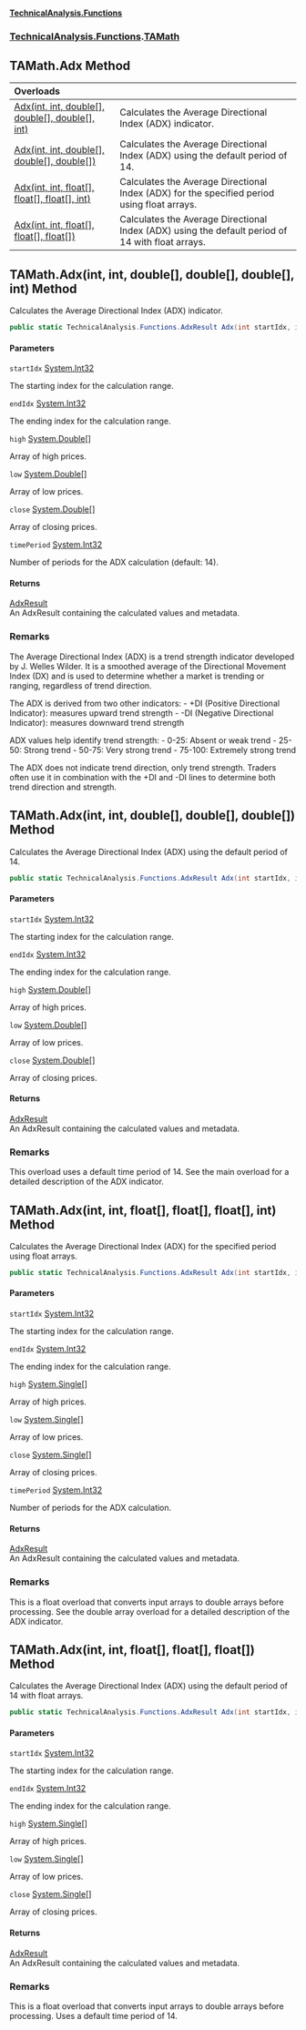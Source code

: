 #### [TechnicalAnalysis\.Functions](Atypical.TechnicalAnalysis.Functions.md 'Atypical\.TechnicalAnalysis\.Functions')
### [TechnicalAnalysis\.Functions](Atypical.TechnicalAnalysis.Functions.md#TechnicalAnalysis.Functions 'TechnicalAnalysis\.Functions').[TAMath](TAMath.md 'TechnicalAnalysis\.Functions\.TAMath')

## TAMath\.Adx Method

| Overloads | |
| :--- | :--- |
| [Adx\(int, int, double\[\], double\[\], double\[\], int\)](TAMath.Adx.md#TechnicalAnalysis.Functions.TAMath.Adx(int,int,double[],double[],double[],int) 'TechnicalAnalysis\.Functions\.TAMath\.Adx\(int, int, double\[\], double\[\], double\[\], int\)') | Calculates the Average Directional Index \(ADX\) indicator\. |
| [Adx\(int, int, double\[\], double\[\], double\[\]\)](TAMath.Adx.md#TechnicalAnalysis.Functions.TAMath.Adx(int,int,double[],double[],double[]) 'TechnicalAnalysis\.Functions\.TAMath\.Adx\(int, int, double\[\], double\[\], double\[\]\)') | Calculates the Average Directional Index \(ADX\) using the default period of 14\. |
| [Adx\(int, int, float\[\], float\[\], float\[\], int\)](TAMath.Adx.md#TechnicalAnalysis.Functions.TAMath.Adx(int,int,float[],float[],float[],int) 'TechnicalAnalysis\.Functions\.TAMath\.Adx\(int, int, float\[\], float\[\], float\[\], int\)') | Calculates the Average Directional Index \(ADX\) for the specified period using float arrays\. |
| [Adx\(int, int, float\[\], float\[\], float\[\]\)](TAMath.Adx.md#TechnicalAnalysis.Functions.TAMath.Adx(int,int,float[],float[],float[]) 'TechnicalAnalysis\.Functions\.TAMath\.Adx\(int, int, float\[\], float\[\], float\[\]\)') | Calculates the Average Directional Index \(ADX\) using the default period of 14 with float arrays\. |

<a name='TechnicalAnalysis.Functions.TAMath.Adx(int,int,double[],double[],double[],int)'></a>

## TAMath\.Adx\(int, int, double\[\], double\[\], double\[\], int\) Method

Calculates the Average Directional Index \(ADX\) indicator\.

```csharp
public static TechnicalAnalysis.Functions.AdxResult Adx(int startIdx, int endIdx, double[] high, double[] low, double[] close, int timePeriod);
```
#### Parameters

<a name='TechnicalAnalysis.Functions.TAMath.Adx(int,int,double[],double[],double[],int).startIdx'></a>

`startIdx` [System\.Int32](https://docs.microsoft.com/en-us/dotnet/api/System.Int32 'System\.Int32')

The starting index for the calculation range\.

<a name='TechnicalAnalysis.Functions.TAMath.Adx(int,int,double[],double[],double[],int).endIdx'></a>

`endIdx` [System\.Int32](https://docs.microsoft.com/en-us/dotnet/api/System.Int32 'System\.Int32')

The ending index for the calculation range\.

<a name='TechnicalAnalysis.Functions.TAMath.Adx(int,int,double[],double[],double[],int).high'></a>

`high` [System\.Double](https://docs.microsoft.com/en-us/dotnet/api/System.Double 'System\.Double')[\[\]](https://docs.microsoft.com/en-us/dotnet/api/System.Array 'System\.Array')

Array of high prices\.

<a name='TechnicalAnalysis.Functions.TAMath.Adx(int,int,double[],double[],double[],int).low'></a>

`low` [System\.Double](https://docs.microsoft.com/en-us/dotnet/api/System.Double 'System\.Double')[\[\]](https://docs.microsoft.com/en-us/dotnet/api/System.Array 'System\.Array')

Array of low prices\.

<a name='TechnicalAnalysis.Functions.TAMath.Adx(int,int,double[],double[],double[],int).close'></a>

`close` [System\.Double](https://docs.microsoft.com/en-us/dotnet/api/System.Double 'System\.Double')[\[\]](https://docs.microsoft.com/en-us/dotnet/api/System.Array 'System\.Array')

Array of closing prices\.

<a name='TechnicalAnalysis.Functions.TAMath.Adx(int,int,double[],double[],double[],int).timePeriod'></a>

`timePeriod` [System\.Int32](https://docs.microsoft.com/en-us/dotnet/api/System.Int32 'System\.Int32')

Number of periods for the ADX calculation \(default: 14\)\.

#### Returns
[AdxResult](AdxResult.md 'TechnicalAnalysis\.Functions\.AdxResult')  
An AdxResult containing the calculated values and metadata\.

### Remarks
The Average Directional Index \(ADX\) is a trend strength indicator developed by J\. Welles Wilder\.
It is a smoothed average of the Directional Movement Index \(DX\) and is used to determine whether 
a market is trending or ranging, regardless of trend direction\.

The ADX is derived from two other indicators:
\- \+DI \(Positive Directional Indicator\): measures upward trend strength
\- \-DI \(Negative Directional Indicator\): measures downward trend strength

ADX values help identify trend strength:
\- 0\-25: Absent or weak trend
\- 25\-50: Strong trend
\- 50\-75: Very strong trend
\- 75\-100: Extremely strong trend

The ADX does not indicate trend direction, only trend strength\. Traders often use it in combination 
with the \+DI and \-DI lines to determine both trend direction and strength\.

<a name='TechnicalAnalysis.Functions.TAMath.Adx(int,int,double[],double[],double[])'></a>

## TAMath\.Adx\(int, int, double\[\], double\[\], double\[\]\) Method

Calculates the Average Directional Index \(ADX\) using the default period of 14\.

```csharp
public static TechnicalAnalysis.Functions.AdxResult Adx(int startIdx, int endIdx, double[] high, double[] low, double[] close);
```
#### Parameters

<a name='TechnicalAnalysis.Functions.TAMath.Adx(int,int,double[],double[],double[]).startIdx'></a>

`startIdx` [System\.Int32](https://docs.microsoft.com/en-us/dotnet/api/System.Int32 'System\.Int32')

The starting index for the calculation range\.

<a name='TechnicalAnalysis.Functions.TAMath.Adx(int,int,double[],double[],double[]).endIdx'></a>

`endIdx` [System\.Int32](https://docs.microsoft.com/en-us/dotnet/api/System.Int32 'System\.Int32')

The ending index for the calculation range\.

<a name='TechnicalAnalysis.Functions.TAMath.Adx(int,int,double[],double[],double[]).high'></a>

`high` [System\.Double](https://docs.microsoft.com/en-us/dotnet/api/System.Double 'System\.Double')[\[\]](https://docs.microsoft.com/en-us/dotnet/api/System.Array 'System\.Array')

Array of high prices\.

<a name='TechnicalAnalysis.Functions.TAMath.Adx(int,int,double[],double[],double[]).low'></a>

`low` [System\.Double](https://docs.microsoft.com/en-us/dotnet/api/System.Double 'System\.Double')[\[\]](https://docs.microsoft.com/en-us/dotnet/api/System.Array 'System\.Array')

Array of low prices\.

<a name='TechnicalAnalysis.Functions.TAMath.Adx(int,int,double[],double[],double[]).close'></a>

`close` [System\.Double](https://docs.microsoft.com/en-us/dotnet/api/System.Double 'System\.Double')[\[\]](https://docs.microsoft.com/en-us/dotnet/api/System.Array 'System\.Array')

Array of closing prices\.

#### Returns
[AdxResult](AdxResult.md 'TechnicalAnalysis\.Functions\.AdxResult')  
An AdxResult containing the calculated values and metadata\.

### Remarks
This overload uses a default time period of 14\.
See the main overload for a detailed description of the ADX indicator\.

<a name='TechnicalAnalysis.Functions.TAMath.Adx(int,int,float[],float[],float[],int)'></a>

## TAMath\.Adx\(int, int, float\[\], float\[\], float\[\], int\) Method

Calculates the Average Directional Index \(ADX\) for the specified period using float arrays\.

```csharp
public static TechnicalAnalysis.Functions.AdxResult Adx(int startIdx, int endIdx, float[] high, float[] low, float[] close, int timePeriod);
```
#### Parameters

<a name='TechnicalAnalysis.Functions.TAMath.Adx(int,int,float[],float[],float[],int).startIdx'></a>

`startIdx` [System\.Int32](https://docs.microsoft.com/en-us/dotnet/api/System.Int32 'System\.Int32')

The starting index for the calculation range\.

<a name='TechnicalAnalysis.Functions.TAMath.Adx(int,int,float[],float[],float[],int).endIdx'></a>

`endIdx` [System\.Int32](https://docs.microsoft.com/en-us/dotnet/api/System.Int32 'System\.Int32')

The ending index for the calculation range\.

<a name='TechnicalAnalysis.Functions.TAMath.Adx(int,int,float[],float[],float[],int).high'></a>

`high` [System\.Single](https://docs.microsoft.com/en-us/dotnet/api/System.Single 'System\.Single')[\[\]](https://docs.microsoft.com/en-us/dotnet/api/System.Array 'System\.Array')

Array of high prices\.

<a name='TechnicalAnalysis.Functions.TAMath.Adx(int,int,float[],float[],float[],int).low'></a>

`low` [System\.Single](https://docs.microsoft.com/en-us/dotnet/api/System.Single 'System\.Single')[\[\]](https://docs.microsoft.com/en-us/dotnet/api/System.Array 'System\.Array')

Array of low prices\.

<a name='TechnicalAnalysis.Functions.TAMath.Adx(int,int,float[],float[],float[],int).close'></a>

`close` [System\.Single](https://docs.microsoft.com/en-us/dotnet/api/System.Single 'System\.Single')[\[\]](https://docs.microsoft.com/en-us/dotnet/api/System.Array 'System\.Array')

Array of closing prices\.

<a name='TechnicalAnalysis.Functions.TAMath.Adx(int,int,float[],float[],float[],int).timePeriod'></a>

`timePeriod` [System\.Int32](https://docs.microsoft.com/en-us/dotnet/api/System.Int32 'System\.Int32')

Number of periods for the ADX calculation\.

#### Returns
[AdxResult](AdxResult.md 'TechnicalAnalysis\.Functions\.AdxResult')  
An AdxResult containing the calculated values and metadata\.

### Remarks
This is a float overload that converts input arrays to double arrays before processing\.
See the double array overload for a detailed description of the ADX indicator\.

<a name='TechnicalAnalysis.Functions.TAMath.Adx(int,int,float[],float[],float[])'></a>

## TAMath\.Adx\(int, int, float\[\], float\[\], float\[\]\) Method

Calculates the Average Directional Index \(ADX\) using the default period of 14 with float arrays\.

```csharp
public static TechnicalAnalysis.Functions.AdxResult Adx(int startIdx, int endIdx, float[] high, float[] low, float[] close);
```
#### Parameters

<a name='TechnicalAnalysis.Functions.TAMath.Adx(int,int,float[],float[],float[]).startIdx'></a>

`startIdx` [System\.Int32](https://docs.microsoft.com/en-us/dotnet/api/System.Int32 'System\.Int32')

The starting index for the calculation range\.

<a name='TechnicalAnalysis.Functions.TAMath.Adx(int,int,float[],float[],float[]).endIdx'></a>

`endIdx` [System\.Int32](https://docs.microsoft.com/en-us/dotnet/api/System.Int32 'System\.Int32')

The ending index for the calculation range\.

<a name='TechnicalAnalysis.Functions.TAMath.Adx(int,int,float[],float[],float[]).high'></a>

`high` [System\.Single](https://docs.microsoft.com/en-us/dotnet/api/System.Single 'System\.Single')[\[\]](https://docs.microsoft.com/en-us/dotnet/api/System.Array 'System\.Array')

Array of high prices\.

<a name='TechnicalAnalysis.Functions.TAMath.Adx(int,int,float[],float[],float[]).low'></a>

`low` [System\.Single](https://docs.microsoft.com/en-us/dotnet/api/System.Single 'System\.Single')[\[\]](https://docs.microsoft.com/en-us/dotnet/api/System.Array 'System\.Array')

Array of low prices\.

<a name='TechnicalAnalysis.Functions.TAMath.Adx(int,int,float[],float[],float[]).close'></a>

`close` [System\.Single](https://docs.microsoft.com/en-us/dotnet/api/System.Single 'System\.Single')[\[\]](https://docs.microsoft.com/en-us/dotnet/api/System.Array 'System\.Array')

Array of closing prices\.

#### Returns
[AdxResult](AdxResult.md 'TechnicalAnalysis\.Functions\.AdxResult')  
An AdxResult containing the calculated values and metadata\.

### Remarks
This is a float overload that converts input arrays to double arrays before processing\.
Uses a default time period of 14\.